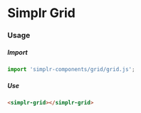 # Simplr Grid

### Usage

##### Import
```js
import 'simplr-components/grid/grid.js';
```

##### Use
```html
<simplr-grid></simplr-grid>
```
